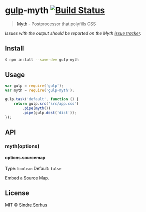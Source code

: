 # [gulp](http://gulpjs.com)-myth [![Build Status](https://travis-ci.org/sindresorhus/gulp-myth.svg?branch=master)](https://travis-ci.org/sindresorhus/gulp-myth)

> [Myth](https://github.com/segmentio/myth) - Postprocessor that polyfills CSS

*Issues with the output should be reported on the Myth [issue tracker](https://github.com/segmentio/myth).*


## Install

```sh
$ npm install --save-dev gulp-myth
```


## Usage

```js
var gulp = require('gulp');
var myth = require('gulp-myth');

gulp.task('default', function () {
	return gulp.src('src/app.css')
		.pipe(myth())
		.pipe(gulp.dest('dist'));
});
```


## API

### myth(options)

#### options.sourcemap

Type: `boolean`
Default: `false`

Embed a Source Map.


## License

MIT © [Sindre Sorhus](http://sindresorhus.com)
